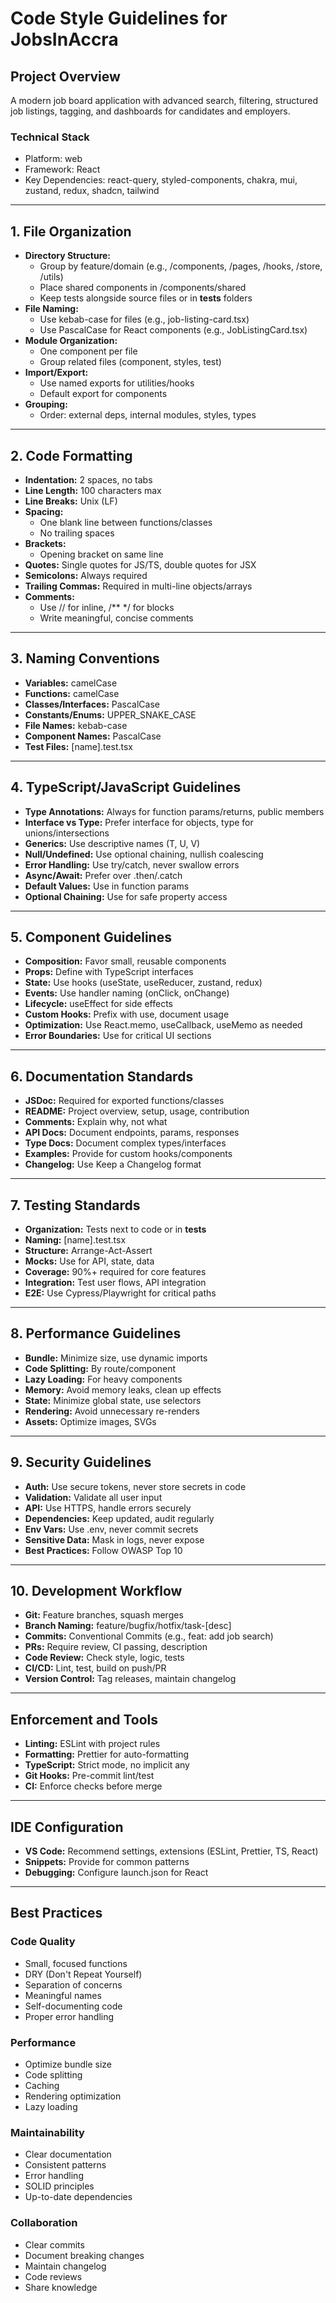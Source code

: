 # Code Style Guidelines for JobsInAccra

## Project Overview
A modern job board application with advanced search, filtering, structured job listings, tagging, and dashboards for candidates and employers.

### Technical Stack
- Platform: web
- Framework: React
- Key Dependencies: react-query, styled-components, chakra, mui, zustand, redux, shadcn, tailwind

---

## 1. File Organization
- **Directory Structure:**
  - Group by feature/domain (e.g., /components, /pages, /hooks, /store, /utils)
  - Place shared components in /components/shared
  - Keep tests alongside source files or in __tests__ folders
- **File Naming:**
  - Use kebab-case for files (e.g., job-listing-card.tsx)
  - Use PascalCase for React components (e.g., JobListingCard.tsx)
- **Module Organization:**
  - One component per file
  - Group related files (component, styles, test)
- **Import/Export:**
  - Use named exports for utilities/hooks
  - Default export for components
- **Grouping:**
  - Order: external deps, internal modules, styles, types

---

## 2. Code Formatting
- **Indentation:** 2 spaces, no tabs
- **Line Length:** 100 characters max
- **Line Breaks:** Unix (LF)
- **Spacing:**
  - One blank line between functions/classes
  - No trailing spaces
- **Brackets:**
  - Opening bracket on same line
- **Quotes:** Single quotes for JS/TS, double quotes for JSX
- **Semicolons:** Always required
- **Trailing Commas:** Required in multi-line objects/arrays
- **Comments:**
  - Use // for inline, /** */ for blocks
  - Write meaningful, concise comments

---

## 3. Naming Conventions
- **Variables:** camelCase
- **Functions:** camelCase
- **Classes/Interfaces:** PascalCase
- **Constants/Enums:** UPPER_SNAKE_CASE
- **File Names:** kebab-case
- **Component Names:** PascalCase
- **Test Files:** [name].test.tsx

---

## 4. TypeScript/JavaScript Guidelines
- **Type Annotations:** Always for function params/returns, public members
- **Interface vs Type:** Prefer interface for objects, type for unions/intersections
- **Generics:** Use descriptive names (T, U, V)
- **Null/Undefined:** Use optional chaining, nullish coalescing
- **Error Handling:** Use try/catch, never swallow errors
- **Async/Await:** Prefer over .then/.catch
- **Default Values:** Use in function params
- **Optional Chaining:** Use for safe property access

---

## 5. Component Guidelines
- **Composition:** Favor small, reusable components
- **Props:** Define with TypeScript interfaces
- **State:** Use hooks (useState, useReducer, zustand, redux)
- **Events:** Use handler naming (onClick, onChange)
- **Lifecycle:** useEffect for side effects
- **Custom Hooks:** Prefix with use, document usage
- **Optimization:** Use React.memo, useCallback, useMemo as needed
- **Error Boundaries:** Use for critical UI sections

---

## 6. Documentation Standards
- **JSDoc:** Required for exported functions/classes
- **README:** Project overview, setup, usage, contribution
- **Comments:** Explain why, not what
- **API Docs:** Document endpoints, params, responses
- **Type Docs:** Document complex types/interfaces
- **Examples:** Provide for custom hooks/components
- **Changelog:** Use Keep a Changelog format

---

## 7. Testing Standards
- **Organization:** Tests next to code or in __tests__
- **Naming:** [name].test.tsx
- **Structure:** Arrange-Act-Assert
- **Mocks:** Use for API, state, data
- **Coverage:** 90%+ required for core features
- **Integration:** Test user flows, API integration
- **E2E:** Use Cypress/Playwright for critical paths

---

## 8. Performance Guidelines
- **Bundle:** Minimize size, use dynamic imports
- **Code Splitting:** By route/component
- **Lazy Loading:** For heavy components
- **Memory:** Avoid memory leaks, clean up effects
- **State:** Minimize global state, use selectors
- **Rendering:** Avoid unnecessary re-renders
- **Assets:** Optimize images, SVGs

---

## 9. Security Guidelines
- **Auth:** Use secure tokens, never store secrets in code
- **Validation:** Validate all user input
- **API:** Use HTTPS, handle errors securely
- **Dependencies:** Keep updated, audit regularly
- **Env Vars:** Use .env, never commit secrets
- **Sensitive Data:** Mask in logs, never expose
- **Best Practices:** Follow OWASP Top 10

---

## 10. Development Workflow
- **Git:** Feature branches, squash merges
- **Branch Naming:** feature/bugfix/hotfix/task-[desc]
- **Commits:** Conventional Commits (e.g., feat: add job search)
- **PRs:** Require review, CI passing, description
- **Code Review:** Check style, logic, tests
- **CI/CD:** Lint, test, build on push/PR
- **Version Control:** Tag releases, maintain changelog

---

## Enforcement and Tools
- **Linting:** ESLint with project rules
- **Formatting:** Prettier for auto-formatting
- **TypeScript:** Strict mode, no implicit any
- **Git Hooks:** Pre-commit lint/test
- **CI:** Enforce checks before merge

---

## IDE Configuration
- **VS Code:** Recommend settings, extensions (ESLint, Prettier, TS, React)
- **Snippets:** Provide for common patterns
- **Debugging:** Configure launch.json for React

---

## Best Practices

### Code Quality
- Small, focused functions
- DRY (Don't Repeat Yourself)
- Separation of concerns
- Meaningful names
- Self-documenting code
- Proper error handling

### Performance
- Optimize bundle size
- Code splitting
- Caching
- Rendering optimization
- Lazy loading

### Maintainability
- Clear documentation
- Consistent patterns
- Error handling
- SOLID principles
- Up-to-date dependencies

### Collaboration
- Clear commits
- Document breaking changes
- Maintain changelog
- Code reviews
- Share knowledge 